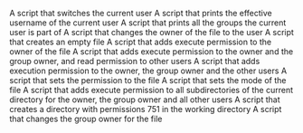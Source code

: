 A script that switches the current user
A script that prints the effective username of the current user
A script that prints all the groups the current user is part of
A script that changes the owner of the file to the user
A script that creates an empty file
A script that adds execute permission to the owner of the file
A script that adds execute permission to the owner and the group owner, and read permission to other users
A script that adds execution permission to the owner, the group owner and the other users
A script that sets the permission to the file
A script that sets the mode of the file
A script that adds execute permission to all subdirectories of the current directory for the owner, the group owner and all other users
A script that creates a directory with permissions 751 in the working directory
A script that changes the group owner for the file
